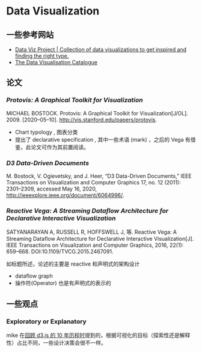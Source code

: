 
# Data Visualization

## 一些参考网站

- [Data Viz Project \| Collection of data visualizations to get inspired and finding the right type.](https://datavizproject.com/)
- [The Data Visualisation Catalogue](https://datavizcatalogue.com/)


## 论文

### _Protovis: A Graphical Toolkit for Visualization_

MICHAEL BOSTOCK. Protovis: A Graphical Toolkit for Visualization[J/OL]. 2009. [2020–05–10]. http://vis.stanford.edu/papers/protovis.

- Chart typology , 图表分类
- 提出了 declarative specification , 其中一些术语 (mark) ，之后的 Vega 有借鉴，此论文可作为其前置阅读。

### _D3 Data-Driven Documents_

M. Bostock, V. Ogievetsky, and J. Heer, “D3 Data-Driven Documents,” IEEE Transactions on Visualization and Computer Graphics 17, no. 12 (2011): 2301–2309, accessed May 16, 2020, http://ieeexplore.ieee.org/document/6064996/.

### _Reactive Vega: A Streaming Dataflow Architecture for Declarative Interactive Visualization_

SATYANARAYAN A, RUSSELL R, HOFFSWELL J, 等. Reactive Vega: A Streaming Dataflow Architecture for Declarative Interactive Visualization[J]. IEEE Transactions on Visualization and Computer Graphics, 2016, 22(1): 659–668. DOI:10.1109/TVCG.2015.2467091.

如标题所述，论述的主要是 reactive 和声明式的架构设计

- dataflow graph
- 操作符(Operator) 也是有声明式的表示的


## 一些观点

### Exploratory or Explanatory

mike 在[回顾 d3.js 的 10 年历程时](https://observablehq.com/@mbostock/10-years-of-open-source-visualization#l4)提到的，根据可视化的目标（探索性还是解释性）占比不同，一些设计决策会很不一样。
